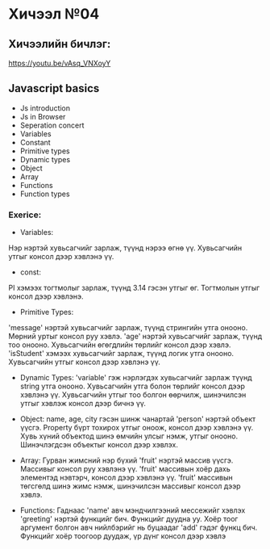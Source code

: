 # Хичээл №04

## Хичээлийн бичлэг:

https://youtu.be/vAsq_VNXoyY

## Javascript basics

- Js introduction
- Js in Browser
- Seperation concert
- Variables
- Constant
- Primitive types
- Dynamic types
- Object
- Array
- Functions
- Function types

### Exerice:

- Variables:

Нэр нэртэй хувьсагчийг зарлаж, түүнд нэрээ өгнө үү. Хувьсагчийн утгыг консол дээр хэвлэнэ үү.

- const:

PI хэмээх тогтмолыг зарлаж, түүнд 3.14 гэсэн утгыг өг. Тогтмолын утгыг консол дээр хэвлэнэ.

- Primitive Types:

'message' нэртэй хувьсагчийг зарлаж, түүнд стрингийн утга онооно. Мөрний уртыг консол руу хэвлэ.
'age' нэртэй хувьсагчийг зарлаж, түүнд тоо онооно. Хувьсагчийн өгөгдлийн төрлийг консол дээр хэвлэ.
'isStudent' хэмээх хувьсагчийг зарлаж, түүнд логик утга онооно. Хувьсагчийн утгыг консол дээр хэвлэнэ үү.

- Dynamic Types:
  'variable' гэж нэрлэгдэх хувьсагчийг зарлаж түүнд string утга онооно. Хувьсагчийн утга болон төрлийг консол дээр хэвлэнэ үү.
  Хувьсагчийн утгыг тоо болгон өөрчилж, шинэчилсэн утгыг хэвлэж консол дээр бичнэ үү.

- Object:
  name, age, city гэсэн шинж чанартай 'person' нэртэй объект үүсгэ. Property бүрт тохирох утгыг оноож, консол дээр хэвлэнэ үү.
  Хувь хүний объектод шинэ өмчийн улсыг нэмж, утгыг онооно. Шинэчлэгдсэн объектыг консол дээр хэвлэх.

- Array:
  Гурван жимсний нэр бүхий 'fruit' нэртэй массив үүсгэ. Массивыг консол руу хэвлэнэ үү.
  'fruit' массивын хоёр дахь элементэд нэвтэрч, консол дээр хэвлэнэ үү.
  'fruit' массивын төгсгөлд шинэ жимс нэмж, шинэчилсэн массивыг консол дээр хэвлэ.
- Functions:
  Гаднаас 'name' авч мэндчилгээний мессежийг хэвлэх 'greeting' нэртэй функцийг бич. Функцийг дуудна уу.
  Хоёр тоог аргумент болгон авч нийлбэрийг нь буцаадаг 'add' гэдэг функц бич. Функцийг хоёр тоогоор дуудаж, үр дүнг консол дээр хэвлэ
